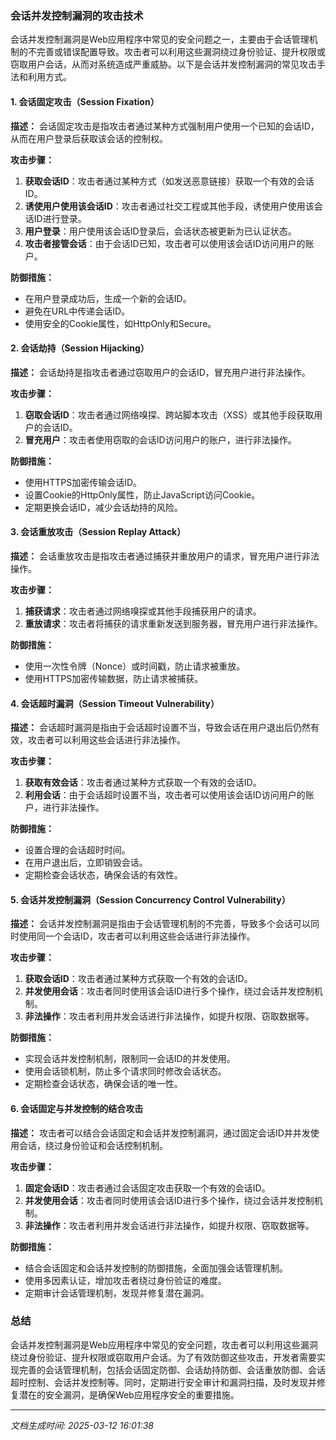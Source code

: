 ### 会话并发控制漏洞的攻击技术

会话并发控制漏洞是Web应用程序中常见的安全问题之一，主要由于会话管理机制的不完善或错误配置导致。攻击者可以利用这些漏洞绕过身份验证、提升权限或窃取用户会话，从而对系统造成严重威胁。以下是会话并发控制漏洞的常见攻击手法和利用方式。

#### 1. 会话固定攻击（Session Fixation）

**描述：**
会话固定攻击是指攻击者通过某种方式强制用户使用一个已知的会话ID，从而在用户登录后获取该会话的控制权。

**攻击步骤：**
1. **获取会话ID**：攻击者通过某种方式（如发送恶意链接）获取一个有效的会话ID。
2. **诱使用户使用该会话ID**：攻击者通过社交工程或其他手段，诱使用户使用该会话ID进行登录。
3. **用户登录**：用户使用该会话ID登录后，会话状态被更新为已认证状态。
4. **攻击者接管会话**：由于会话ID已知，攻击者可以使用该会话ID访问用户的账户。

**防御措施：**
- 在用户登录成功后，生成一个新的会话ID。
- 避免在URL中传递会话ID。
- 使用安全的Cookie属性，如HttpOnly和Secure。

#### 2. 会话劫持（Session Hijacking）

**描述：**
会话劫持是指攻击者通过窃取用户的会话ID，冒充用户进行非法操作。

**攻击步骤：**
1. **窃取会话ID**：攻击者通过网络嗅探、跨站脚本攻击（XSS）或其他手段获取用户的会话ID。
2. **冒充用户**：攻击者使用窃取的会话ID访问用户的账户，进行非法操作。

**防御措施：**
- 使用HTTPS加密传输会话ID。
- 设置Cookie的HttpOnly属性，防止JavaScript访问Cookie。
- 定期更换会话ID，减少会话劫持的风险。

#### 3. 会话重放攻击（Session Replay Attack）

**描述：**
会话重放攻击是指攻击者通过捕获并重放用户的请求，冒充用户进行非法操作。

**攻击步骤：**
1. **捕获请求**：攻击者通过网络嗅探或其他手段捕获用户的请求。
2. **重放请求**：攻击者将捕获的请求重新发送到服务器，冒充用户进行非法操作。

**防御措施：**
- 使用一次性令牌（Nonce）或时间戳，防止请求被重放。
- 使用HTTPS加密传输数据，防止请求被捕获。

#### 4. 会话超时漏洞（Session Timeout Vulnerability）

**描述：**
会话超时漏洞是指由于会话超时设置不当，导致会话在用户退出后仍然有效，攻击者可以利用这些会话进行非法操作。

**攻击步骤：**
1. **获取有效会话**：攻击者通过某种方式获取一个有效的会话ID。
2. **利用会话**：由于会话超时设置不当，攻击者可以使用该会话ID访问用户的账户，进行非法操作。

**防御措施：**
- 设置合理的会话超时时间。
- 在用户退出后，立即销毁会话。
- 定期检查会话状态，确保会话的有效性。

#### 5. 会话并发控制漏洞（Session Concurrency Control Vulnerability）

**描述：**
会话并发控制漏洞是指由于会话管理机制的不完善，导致多个会话可以同时使用同一个会话ID，攻击者可以利用这些会话进行非法操作。

**攻击步骤：**
1. **获取会话ID**：攻击者通过某种方式获取一个有效的会话ID。
2. **并发使用会话**：攻击者同时使用该会话ID进行多个操作，绕过会话并发控制机制。
3. **非法操作**：攻击者利用并发会话进行非法操作，如提升权限、窃取数据等。

**防御措施：**
- 实现会话并发控制机制，限制同一会话ID的并发使用。
- 使用会话锁机制，防止多个请求同时修改会话状态。
- 定期检查会话状态，确保会话的唯一性。

#### 6. 会话固定与并发控制的结合攻击

**描述：**
攻击者可以结合会话固定和会话并发控制漏洞，通过固定会话ID并并发使用会话，绕过身份验证和会话控制机制。

**攻击步骤：**
1. **固定会话ID**：攻击者通过会话固定攻击获取一个有效的会话ID。
2. **并发使用会话**：攻击者同时使用该会话ID进行多个操作，绕过会话并发控制机制。
3. **非法操作**：攻击者利用并发会话进行非法操作，如提升权限、窃取数据等。

**防御措施：**
- 结合会话固定和会话并发控制的防御措施，全面加强会话管理机制。
- 使用多因素认证，增加攻击者绕过身份验证的难度。
- 定期审计会话管理机制，发现并修复潜在漏洞。

### 总结

会话并发控制漏洞是Web应用程序中常见的安全问题，攻击者可以利用这些漏洞绕过身份验证、提升权限或窃取用户会话。为了有效防御这些攻击，开发者需要实现完善的会话管理机制，包括会话固定防御、会话劫持防御、会话重放防御、会话超时控制、会话并发控制等。同时，定期进行安全审计和漏洞扫描，及时发现并修复潜在的安全漏洞，是确保Web应用程序安全的重要措施。

---

*文档生成时间: 2025-03-12 16:01:38*




















